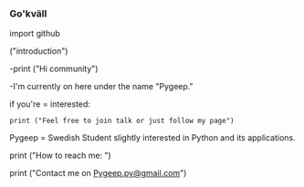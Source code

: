 ### Go'kväll

 import github

 ("introduction")
 
-print ("Hi community")

-I'm currently on here under the name "Pygeep."

if you're = interested:

    print ("Feel free to join talk or just follow my page")
    
Pygeep = Swedish Student slightly interested in Python and its applications.


print ("How to reach me: ")

print ("Contact me on Pygeep.py@gmail.com")
